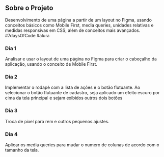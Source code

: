 ## Sobre o Projeto

Desenvolvimento de uma página a partir de um layout no Figma, usando conceitos básicos como Mobile First, media queries, unidades relativas e medidas responsivas em CSS, além de conceitos mais avançados.
#7daysOfCode #alura

### Dia 1

Analisar e usar o layout de uma página no Figma para criar o cabeçalho da aplicação, usando o conceito de Mobile First.

### Dia 2

Implementar o rodapé com a lista de ações e o botão flutuante. Ao selecionar o botão flutuante de cadastro, seja aplicado um efeito escuro por cima da tela principal e sejam exibidos outros dois botões

### Dia 3

Troca de pixel para rem e outros pequenos ajustes.

### Dia 4

Aplicar os media queries para mudar o numero de colunas de acordo com o tamanho da tela.

